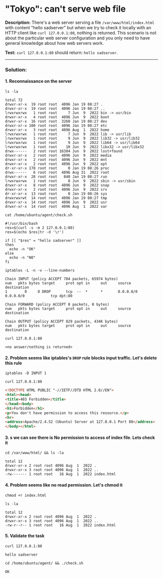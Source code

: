 # "Tokyo": can't serve web file

**Description:** There's a web server serving a file `/var/www/html/index.html` with content "hello sadserver" but when we try to check it locally with an HTTP client like `curl 127.0.0.1:80`, nothing is returned. This scenario is not about the particular web server configuration and you only need to have general knowledge about how web servers work.  

**Test:** `curl 127.0.0.1:80` should return: `hello sadserver`.  

---

### Solution:
#### 1. Reconnaissance on the server
`ls -la`  
```console
total 72
drwxr-xr-x  19 root root  4096 Jan 19 08:27 .
drwxr-xr-x  19 root root  4096 Jan 19 08:27 ..
lrwxrwxrwx   1 root root     7 Jun  9  2022 bin -> usr/bin
drwxr-xr-x   4 root root  4096 Jun  9  2022 boot
drwxr-xr-x  16 root root  3260 Jan 19 08:27 dev
drwxr-xr-x 100 root root  4096 Jan 19 08:27 etc
drwxr-xr-x   3 root root  4096 Aug  1  2022 home
lrwxrwxrwx   1 root root     7 Jun  9  2022 lib -> usr/lib
lrwxrwxrwx   1 root root     9 Jun  9  2022 lib32 -> usr/lib32
lrwxrwxrwx   1 root root     9 Jun  9  2022 lib64 -> usr/lib64
lrwxrwxrwx   1 root root    10 Jun  9  2022 libx32 -> usr/libx32
drwx------   2 root root 16384 Jun  9  2022 lost+found
drwxr-xr-x   2 root root  4096 Jun  9  2022 media
drwxr-xr-x   2 root root  4096 Jun  9  2022 mnt
drwxr-xr-x   2 root root  4096 Jun  9  2022 opt
dr-xr-xr-x 178 root root     0 Jan 19 08:26 proc
drwx------   6 root root  4096 Aug 31  2022 root
drwxr-xr-x  28 root root   840 Jan 19 08:27 run
lrwxrwxrwx   1 root root     8 Jun  9  2022 sbin -> usr/sbin
drwxr-xr-x   8 root root  4096 Jun  9  2022 snap
drwxr-xr-x   2 root root  4096 Jun  9  2022 srv
dr-xr-xr-x  13 root root     0 Jan 19 08:26 sys
drwxrwxrwt  14 root root  4096 Jan 19 08:27 tmp
drwxr-xr-x  14 root root  4096 Jun  9  2022 usr
drwxr-xr-x  14 root root  4096 Aug  1  2022 var
```

`cat /home/ubuntu/agent/check.sh`  
```console
#!/usr/bin/bash
res=$(curl -s -m 2 127.0.0.1:80)
res=$(echo $res|tr -d '\r')

if [[ "$res" = "hello sadserver" ]]
then
  echo -n "OK"
else
  echo -n "NO"
fi
```

`iptables -L -n -v --line-numbers`  
```console
Chain INPUT (policy ACCEPT 704 packets, 65974 bytes)
num   pkts bytes target     prot opt in     out     source               destination         
1        0     0 DROP       tcp  --  *      *       0.0.0.0/0            0.0.0.0/0            tcp dpt:80

Chain FORWARD (policy ACCEPT 0 packets, 0 bytes)
num   pkts bytes target     prot opt in     out     source               destination         

Chain OUTPUT (policy ACCEPT 829 packets, 434K bytes)
num   pkts bytes target     prot opt in     out     source               destination         
```

`curl 127.0.0.1:80`  
```console
<no answer/nothing is returned>
```


#### 2. Problem seems like iptables's `DROP` rule blocks input traffic. Let's delete this rule
`iptables -D INPUT 1`  

`curl 127.0.0.1:80`  
```html
<!DOCTYPE HTML PUBLIC "-//IETF//DTD HTML 2.0//EN">
<html><head>
<title>403 Forbidden</title>
</head><body>
<h1>Forbidden</h1>
<p>You don't have permission to access this resource.</p>
<hr>
<address>Apache/2.4.52 (Ubuntu) Server at 127.0.0.1 Port 80</address>
</body></html>
```


#### 3. s we can see there is No permission to access of index file. Lets check it
`cd /var/www/html/ && ls -la`  
```console
total 12
drwxr-xr-x 2 root root 4096 Aug  1  2022 .
drwxr-xr-x 3 root root 4096 Aug  1  2022 ..
-rw------- 1 root root   16 Aug  1  2022 index.html
```


#### 4. Problem seems like no read permission. Let's chmod it
`chmod +r index.html`  

`ls -la`  
```console
total 12
drwxr-xr-x 2 root root 4096 Aug  1  2022 .
drwxr-xr-x 3 root root 4096 Aug  1  2022 ..
-rw-r--r-- 1 root root   16 Aug  1  2022 index.html
```


#### 5. Validate the task
`curl 127.0.0.1:80`  
```console
hello sadserver
```

`cd /home/ubuntu/agent/ && ./check.sh`  
```console
OK
```
